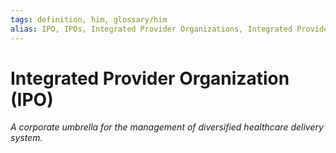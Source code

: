 ```yaml
---
tags: definition, him, glossary/him
alias: IPO, IPOs, Integrated Provider Organizations, Integrated Provider Organization, integrated provider organizations, integrated provider organization
---
```

# Integrated Provider Organization (IPO)
*A corporate umbrella for the management of diversified healthcare delivery system.*
